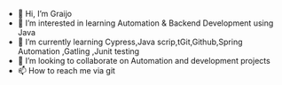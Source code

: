 - 👋 Hi, I’m Graijo
- 👀 I’m interested in learning Automation & Backend Development using Java
- 🌱 I’m currently learning  Cypress,Java scrip,tGit,Github,Spring Automation ,Gatling ,Junit testing
- 💞️ I’m looking to collaborate on Automation and development projects
- 📫 How to reach me via git

<!---
graijo/graijo is a ✨ special ✨ repository because its `README.md` (this file) appears on your GitHub profile.
You can click the Preview link to take a look at your changes.
--->
